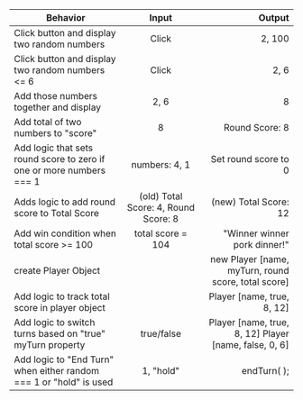 
| Behavior | Input | Output |
| ------------- |:-------------:| -----:|
| Click button and display two random numbers | Click | 2, 100 |
| Click button and display two random numbers <= 6 | Click | 2, 6 |
| Add those numbers together and display | 2, 6 | 8 |
| Add total of two numbers to "score" | 8 | Round Score: 8 |
| Add logic that sets round score to zero if one or more numbers === 1 | numbers: 4, 1 | Set round score to 0 |
| Adds logic to add round score to Total Score | (old) Total Score: 4, Round Score: 8 | (new) Total Score: 12 |
| Add win condition when total score >= 100 | total score = 104 | "Winner winner pork dinner!" |  
| create Player Object | | new Player [name, myTurn, round score, total score] |
| Add logic to track total score in player object | | Player [name, true, 8, 12] |
| Add logic to switch turns based on "true" myTurn property | true/false | Player [name, true, 8, 12] Player [name, false, 0, 6] |
| Add logic to "End Turn" when either random === 1 or "hold" is used | 1, "hold" | endTurn( ); |
